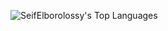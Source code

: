 ![SeifElborolossy's Top Languages](https://github-readme-stats.vercel.app/api/top-langs/?username=SeifElborolossy&theme=vue-dark&show_icons=true&hide_border=true&layout=compact)

